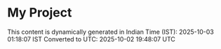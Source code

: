 # My Project

This content is dynamically generated in Indian Time (IST): 2025-10-03 01:18:07 IST
Converted to UTC: 2025-10-02 19:48:07 UTC
